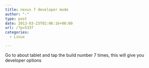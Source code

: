 ```yaml
---
title: nexus 7 developer mode
author: "-"
type: post
date: 2013-03-23T02:06:16+00:00
url: /?p=5337
categories:
  - Linux

---
```

Go to about tablet and tap the build number 7 times, this will give you developer options